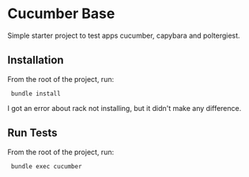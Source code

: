 # Cucumber Base

Simple starter project to test apps cucumber, capybara and poltergiest.

## Installation

From the root of the project, run:

     bundle install
     
I got an error about rack not installing, but it didn't make any difference.     
     
## Run Tests     

From the root of the project, run:

	 bundle exec cucumber 